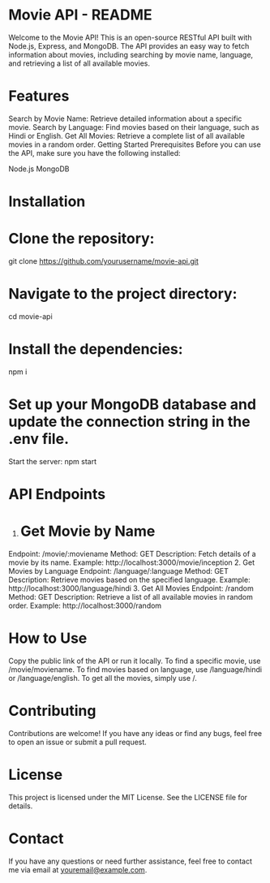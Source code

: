 
# Movie API - README #
Welcome to the Movie API! This is an open-source RESTful API built with Node.js, Express, and MongoDB. The API provides an easy way to fetch information about movies, including searching by movie name, language, and retrieving a list of all available movies.

# Features
Search by Movie Name: Retrieve detailed information about a specific movie.
Search by Language: Find movies based on their language, such as Hindi or English.
Get All Movies: Retrieve a complete list of all available movies in a random order.
Getting Started
Prerequisites
Before you can use the API, make sure you have the following installed:

Node.js
MongoDB
# Installation

# Clone the repository:
git clone https://github.com/yourusername/movie-api.git

# Navigate to the project directory:
cd movie-api

# Install the dependencies:
npm i

# Set up your MongoDB database and update the connection string in the .env file.
Start the server:
npm start

# API Endpoints
1. # Get Movie by Name #
Endpoint: /movie/:moviename
Method: GET
Description: Fetch details of a movie by its name.
Example: http://localhost:3000/movie/inception
2. Get Movies by Language
Endpoint: /language/:language
Method: GET
Description: Retrieve movies based on the specified language.
Example: http://localhost:3000/language/hindi
3. Get All Movies
Endpoint: /random
Method: GET
Description: Retrieve a list of all available movies in random order.
Example: http://localhost:3000/random
# How to Use
Copy the public link of the API or run it locally.
To find a specific movie, use /movie/moviename.
To find movies based on language, use /language/hindi or /language/english.
To get all the movies, simply use /.
# Contributing
Contributions are welcome! If you have any ideas or find any bugs, feel free to open an issue or submit a pull request.

# License
This project is licensed under the MIT License. See the LICENSE file for details.

# Contact
If you have any questions or need further assistance, feel free to contact me via email at youremail@example.com.
